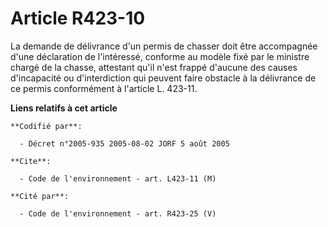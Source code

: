 # Article R423-10

La demande de délivrance d'un permis de chasser doit être accompagnée d'une déclaration de l'intéressé, conforme au modèle
fixé par le ministre chargé de la chasse, attestant qu'il n'est frappé d'aucune des causes d'incapacité ou d'interdiction qui
peuvent faire obstacle à la délivrance de ce permis conformément à l'article L. 423-11.

**Liens relatifs à cet article**

	**Codifié par**:

	  - Décret n°2005-935 2005-08-02 JORF 5 août 2005

	**Cite**:

	  - Code de l'environnement - art. L423-11 (M)

	**Cité par**:

	  - Code de l'environnement - art. R423-25 (V)
